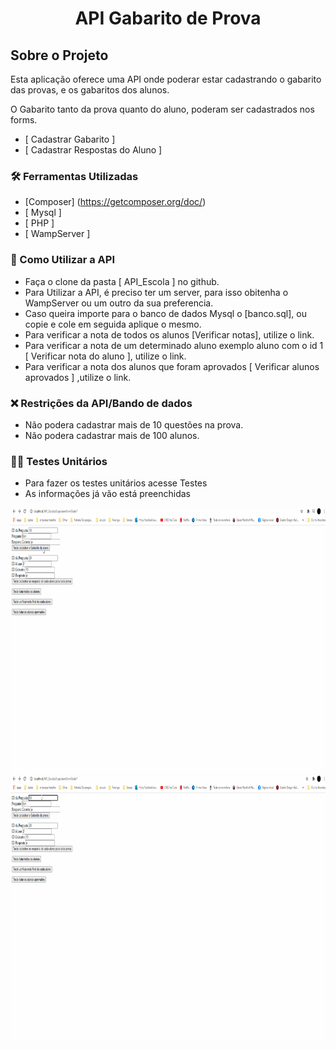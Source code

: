 <h1 style = "text-align: center; font-weight: bold;"> API  Gabarito de Prova </h1>

##  Sobre o Projeto

Esta aplicação oferece uma API onde poderar estar cadastrando o gabarito das provas, e os gabaritos dos alunos.


O Gabarito tanto da prova quanto do aluno, poderam ser cadastrados nos forms. 

- [ <a herf="http://localhost/API_Escola/App/view/formCadastraGabarito">Cadastrar Gabarito</a> ] 
- [ <a herf="http://localhost/API_Escola/App/view/formCadastraRespostasAluno">Cadastrar Respostas do Aluno</a> ] 

### 🛠 Ferramentas Utilizadas

- [Composer] (https://getcomposer.org/doc/)
- [ <a herf="https://dev.mysql.com/doc/"> Mysql</a> ]
- [ <a herf="https://www.php.net/docs.php">PHP</a> ]  
- [ <a herf="https://www.wampserver.com/en/">WampServer</a> ]


### 🤔 Como Utilizar a API

- Faça o clone da pasta [ <a herf="https://github.com/BrunoBastos97/API_Escola">API_Escola</a> ] no github.
- Para Utilizar a API, é preciso ter um server, para isso obitenha o WampServer ou um outro da sua preferencia.
- Caso queira importe para o banco de dados Mysql o [<a herf="https://github.com/BrunoBastos97/API_Escola/blob/main/banco.sql">banco.sql</a>], ou copie e cole em seguida aplique o mesmo.
- Para verificar a nota de todos os alunos [<a herf="http://localhost/API_escola/public_html/api/aluno">Verificar notas</a>], utilize o link.
- Para verificar a nota de um determinado aluno exemplo aluno com o id 1 [ <a herf="http://localhost/API_Escola/public_html/api/aluno/1">Verificar nota do aluno</a> ], utilize o link.
- Para verificar a nota dos alunos que foram aprovados [ <a herf="http://localhost/API_Escola/public_html/api/aluno/aprovados">Verificar alunos aprovados</a> ] ,utilize o link.

### ❌ Restrições da API/Bando de dados

- Não podera cadastrar mais de 10 questões na prova.
- Não podera cadastrar mais de 100 alunos.

### 🕵️‍♂️ Testes Unitários 

- Para fazer os testes unitários acesse <a herf="http://localhost/API_Escola/App/view/formTeste.php">Testes</a>  
- As informações já vão está preenchidas

<div align="center">
    <img src="github/TesteUnitario.gif"
    alt="Teste Unitario" height="425">    
    <img src="github/TesteUnitarioFalha.gif"
    alt="Teste Unitario Falha" height="425">
</div>



